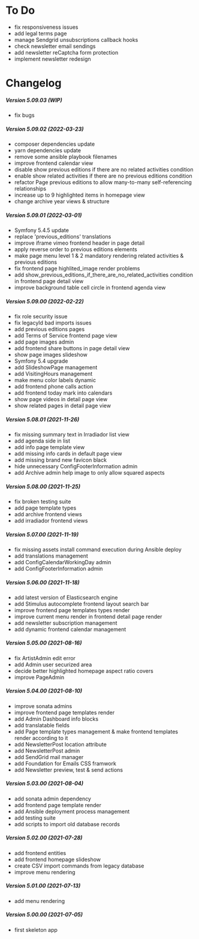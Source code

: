 To Do
=====

 * fix responsiveness issues
 * add legal terms page
 * manage Sendgrid unsubscriptions callback hooks
 * check newsletter email sendings
 * add newsletter reCaptcha form protection
 * implement newsletter redesign

Changelog
=========

##### Version 5.09.03 (WIP)
 * fix bugs

##### Version 5.09.02 (2022-03-23)
 * composer dependencies update
 * yarn dependencies update
 * remove some ansible playbook filenames
 * improve frontend calendar view
 * disable show previous editions if there are no related activities condition
 * enable show related activities if there are no previous editions condition
 * refactor Page previous editions to allow many-to-many self-referencing relationships
 * increase up to 9 highlighted items in homepage view
 * change archive year views & structure

##### Version 5.09.01 (2022-03-01)
 * Symfony 5.4.5 update
 * replace 'previous_editions' translations
 * improve iframe vimeo frontend header in page detail
 * apply reverse order to previous editions elements
 * make page menu level 1 & 2 mandatory rendering related activities & previous editions
 * fix frontend page highlited_image render problems
 * add show_previous_editions_if_there_are_no_related_activities condition in frontend page detail view
 * improve background table cell circle in frontend agenda view

##### Version 5.09.00 (2022-02-22)
 * fix role security issue
 * fix legacyId bad imports issues
 * add previous editions pages
 * add Terms of Service frontend page view
 * add page images admin
 * add frontend share buttons in page detail view
 * show page images slideshow
 * Symfony 5.4 upgrade
 * add SlideshowPage management
 * add VisitingHours management
 * make menu color labels dynamic
 * add frontend phone calls action
 * add frontend today mark into calendars
 * show page videos in detail page view
 * show related pages in detail page view

##### Version 5.08.01 (2021-11-26)
 * fix missing summary text in Irradiador list view
 * add agenda side in list
 * add info page template view
 * add missing info cards in default page view
 * add missing brand new favicon black
 * hide unnecessary ConfigFooterInformation admin
 * add Archive admin help image to only allow squared aspects

##### Version 5.08.00 (2021-11-25)
 * fix broken testing suite
 * add page template types
 * add archive frontend views
 * add irradiador frontend views

##### Version 5.07.00 (2021-11-19)
 * fix missing assets install command execution during Ansible deploy
 * add translations management
 * add ConfigCalendarWorkingDay admin
 * add ConfigFooterInformation admin

##### Version 5.06.00 (2021-11-18)
 * add latest version of Elasticsearch engine
 * add Stimulus autocomplete frontend layout search bar
 * improve frontend page templates types render
 * improve current menu render in frontend detail page render
 * add newsletter subscription management
 * add dynamic frontend calendar management

##### Version 5.05.00 (2021-08-16)
 * fix ArtistAdmin edit error
 * add Admin user securized area
 * decide better highlighted homepage aspect ratio covers
 * improve PageAdmin

##### Version 5.04.00 (2021-08-10)
 * improve sonata admins
 * improve frontend page templates render
 * add Admin Dashboard info blocks
 * add translatable fields
 * add Page template types management & make frontend templates render according to it
 * add NewsletterPost location attribute
 * add NewsletterPost admin
 * add SendGrid mail manager
 * add Foundation for Emails CSS framwork
 * add Newsletter preview, test & send actions

##### Version 5.03.00 (2021-08-04)
 * add sonata admin dependency
 * add frontend page template render
 * add Ansible deployment process management
 * add testing suite
 * add scripts to import old database records

##### Version 5.02.00 (2021-07-28)
 * add frontend entities
 * add frontend homepage slideshow
 * create CSV import commands from legacy database
 * improve menu rendering

##### Version 5.01.00 (2021-07-13)
 * add menu rendering

##### Version 5.00.00 (2021-07-05)
 * first skeleton app
